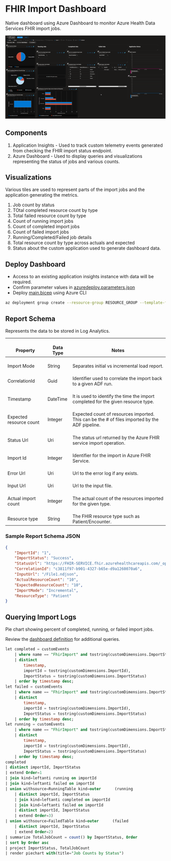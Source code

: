 # FHIR Import Dashboard

Native dashboard using Azure Dashboard to monitor Azure Health Data Services FHIR import jobs.

![FHIR Import Dashboard Sample](.attachments/img/dashboard.png "Sample Dashboard")

## Components

1. Application Insights - Used to track custom telemetry events generated from checking the FHIR import status endpoint.
1. Azure Dashboard - Used to display queries and visualizations representing the status of jobs and various counts.

## Visualizations

Various tiles are used to represent parts of the import jobs and the application generating the metrics.

1. Job count by status
1. TOtal completed resource count by type
1. Total failed resource count by type
1. Count of running import jobs
1. Count of completed import jobs
1. Count of failed import jobs
1. Running/Completed/Failed job details
1. Total resource count by type across actuals and expected
1. Status about the custom application used to generate dashboard data.

## Deploy Dashboard

- Access to an existing application insights instance with data will be required.
- Confirm parameter values in [azuredeploy.parameters.json](/deploy/iac/azuredeploy.parameters.json)
- Deploy [main.bicep](/deploy/iac/main.bicep) using Azure CLI

```bash
az deployment group create --resource-group RESOURCE_GROUP --template-file main.bicep --parameters @azuredeploy.parameters.json
```

## Report Schema

Represents the data to be stored in Log Analytics.

|    <br>Property                   	|    <br>Data Type    	|    <br>Notes                                                                                               	|
|-----------------------------------	|---------------------	|------------------------------------------------------------------------------------------------------------	|
|    <br>Import Mode                	|    <br>String       	|    <br>Separates initial vs incremental load report.                                                       	|
|    <br>CorrelationId              	|    <br>Guid         	|    <br>Identifier used to correlate the import back to a given   ADF run.                                  	|
|    <br>Timestamp                  	|    <br>DateTime     	|    <br>It is used to identify the time the import completed for   the given resource type.                 	|
|    <br>Expected resource count    	|    <br>Integer      	|    <br>Expected count of resources imported. This can be the # of   files imported by the ADF pipeline.    	|
|    <br>Status Url                 	|    <br>Uri          	|    <br>The status url returned by the Azure FHIR service import   operation.                               	|
|    <br>Import Id                  	|    <br>Integer      	|    <br>Identifier for the import in Azure FHIR Service.                                                    	|
|    <br>Error Url                  	|    <br>Uri          	|    <br>Url to the error log if any exists.                                                                 	|
|    <br>Input Url                  	|    <br>Uri          	|    <br>Url to the input file.                                                                              	|
|    <br>Actual import count        	|    <br>Integer      	|    <br>The actual count of the resources imported for the given   type.                                    	|
|    <br>Resource type              	|    <br>String       	|    <br>The FHIR resource type such as Patient/Encounter.                                                   	|

### Sample Report Schema JSON

```json
{
	"ImportId": "1",
	"ImportStatus": "Success",
	"StatusUrl": "https://FHIR-SERVICE.fhir.azurehealthcareapis.com/_operations/import/1",
	"CorrelationId": "c3811f97-b901-4327-b65e-d9a1260070a6",
	"InputUrl": "/File1.ndjson",
	"ActualResourceCount": "10",
	"ExpectedResourceCount": "10",
	"ImportMode": "Incremental",
	"ResourceType": "Patient"
}
```

## Querying Import Logs

Pie chart showing percent of completed, running, or failed import jobs.

Review the [dashboard definition](/deploy/iac/main.bicep) for additional queries.

```sql
let completed = customEvents
    | where name == "FhirImport" and tostring(customDimensions.ImportStatus) == "Success"
    | distinct
        timestamp,
        importId = tostring(customDimensions.ImportId),
        ImportStatus = tostring(customDimensions.ImportStatus)
    | order by timestamp desc;
let failed = customEvents
    | where name == "FhirImport" and tostring(customDimensions.ImportStatus) == "Failed"
    | distinct
        timestamp,
        importId = tostring(customDimensions.ImportId),
        ImportStatus = tostring(customDimensions.ImportStatus)
    | order by timestamp desc;
let running = customEvents
    | where name == "FhirImport" and tostring(customDimensions.ImportStatus) == "Running"
    | distinct
        timestamp,
        importId = tostring(customDimensions.ImportId),
        ImportStatus = tostring(customDimensions.ImportStatus)
    | order by timestamp desc;
completed
| distinct importId, ImportStatus
| extend Order=1
| join kind=leftanti running on importId
| join kind=leftanti failed on importId
| union withsource=RunningTable kind=outer      (running
    | distinct importId, ImportStatus
    | join kind=leftanti completed on importId
    | join kind=leftanti failed on importId
    | distinct importId, ImportStatus
    | extend Order=3)
| union withsource=FailedTable kind=outer      (failed
    | distinct importId, ImportStatus
    | extend Order=2)
| summarize TotalJobCount = count() by ImportStatus, Order
| sort by Order asc
| project ImportStatus, TotalJobCount
| render piechart with(title="Job Counts by Status") 
```